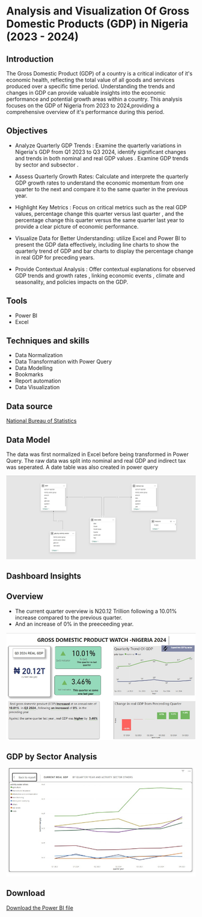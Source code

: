 # Analysis and Visualization Of Gross Domestic Products (GDP) in Nigeria (2023 - 2024)

## Introduction 
The Gross Domestic Product (GDP) of a country is a critical indicator of it's economic health, reflecting the total value of all goods and services produced over a specific time period. Understanding the trends and changes in GDP can provide valuable insights into the economic performance and potential growth areas within a country. This analysis focuses on the GDP of Nigeria from 2023 to 2024,providing a comprehensive overview of it's performance during this period.

## Objectives
 
- Analyze Quarterly GDP Trends : Examine the quarterly variations in Nigeria's GDP from Q1 2023 to Q3 2024, identify significant changes and trends in both nominal and real GDP values . Examine GDP trends by sector and subsector . 

- Assess Quarterly Growth Rates: Calculate and interprete the quarterly GDP growth rates to understand the economic momentum from one quarter to the next and compare it to the same quarter in the previous year. 

- Highlight Key Metrics : Focus on critical metrics such as the real GDP values, percentage change this quarter versus last quarter , and the percentage change this quarter versus the same quarter last year to provide a clear picture of economic performance. 

- Visualize Data for Better Understanding: utilize Excel and Power BI to present the GDP data effectively, including line charts to show the quarterly trend of GDP and bar charts to display the percentage change in real GDP for preceding years. 

- Provide Contextual Analysis : Offer contextual explanations for observed GDP trends and growth rates , linking economic events , climate and seasonality, and policies impacts on the GDP.

## Tools
- Power BI
- Excel

## Techniques and skills
- Data Normalization
- Data Transformation with Power Query
- Data Modelling
- Bookmarks
- Report automation
- Data Visualization

## Data source
<a href = "https://www.nigerianstat.gov.ng/elibrary/read/1241593"> National Bureau of Statistics <a/>
## Data Model
The data was first normalized in Excel before being transformed in Power Query. The raw data was split into nominal and real GDP and indirect tax was seperated. A date table was also created in power query

![Data Model](https://github.com/lucybeec/GDP-Analysis-in-Nigeria/blob/main/images/GDP_by_data_model.jpeg)

## Dashboard Insights 

## Overview 
- The current quarter overview is N20.12 Trillion following a 10.01% increase compared to the previous quarter.
- And an increase of 0% in the preeceeding year.

![GDP portfolio main page](https://github.com/lucybeec/GDP-Analysis-in-Nigeria/blob/main/images/gdp_portfolio_main.jpeg)

## GDP by Sector Analysis
![GDP by sector](https://github.com/lucybeec/GDP-Analysis-in-Nigeria/blob/main/images/GDP_by_sector.jpeg)

## Download
<a href = "https://github.com/lucybeec/GDP-Analysis-in-Nigeria/raw/refs/heads/main/images/Adetola%20Onipede%20GDP%20Project.pbix"> Download the Power BI file 
